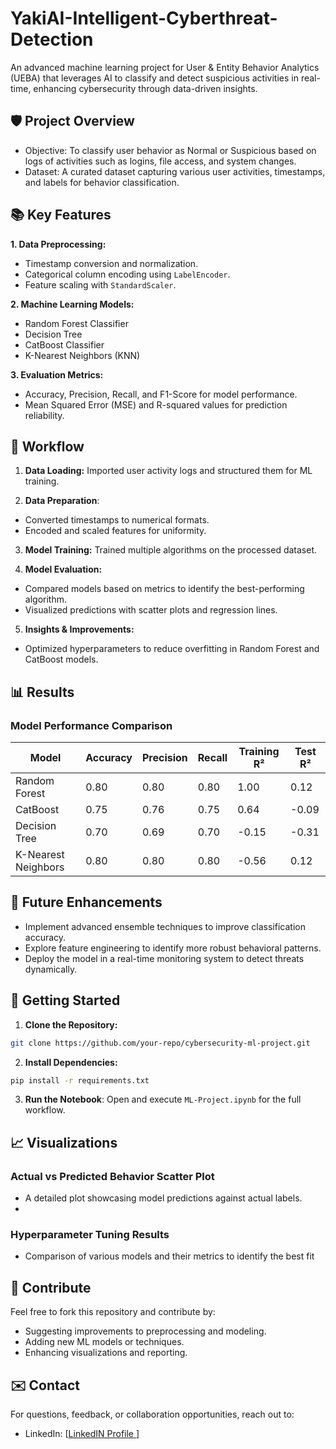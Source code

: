 # YakiAI-Intelligent-Cyberthreat-Detection
An advanced machine learning project for User &amp; Entity Behavior Analytics (UEBA) that leverages AI to classify and detect suspicious activities in real-time, enhancing cybersecurity through data-driven insights.

## 🛡️ Project Overview
- Objective: To classify user behavior as Normal or Suspicious based on logs of activities such as logins, file access, and system changes.
- Dataset: A curated dataset capturing various user activities, timestamps, and labels for behavior classification.

## 📚 Key Features

**1. Data Preprocessing:**

  - Timestamp conversion and normalization.
  - Categorical column encoding using `LabelEncoder`.
  - Feature scaling with `StandardScaler`.

**2. Machine Learning Models:**

  - Random Forest Classifier
  - Decision Tree
  - CatBoost Classifier
  - K-Nearest Neighbors (KNN)


**3. Evaluation Metrics:**

  - Accuracy, Precision, Recall, and F1-Score for model performance.
  - Mean Squared Error (MSE) and R-squared values for prediction reliability.

## 🚀 Workflow
1. **Data Loading:** Imported user activity logs and structured them for ML training.
   
2. **Data Preparation**:
  - Converted timestamps to numerical formats.
  - Encoded and scaled features for uniformity.
    
3. **Model Training:** Trained multiple algorithms on the processed dataset.
    
4. **Model Evaluation:**
  - Compared models based on metrics to identify the best-performing algorithm.
  - Visualized predictions with scatter plots and regression lines.
    
5. **Insights & Improvements:**
  - Optimized hyperparameters to reduce overfitting in Random Forest and CatBoost models.




## 📊 Results

### Model Performance Comparison
| Model                  | Accuracy | Precision | Recall | Training R² | Test R² |
|------------------------|----------|-----------|--------|-------------|---------|
| Random Forest          | 0.80     | 0.80      | 0.80   | 1.00        | 0.12    |
| CatBoost               | 0.75     | 0.76      | 0.75   | 0.64        | -0.09   |
| Decision Tree          | 0.70     | 0.69      | 0.70   | -0.15       | -0.31   |
| K-Nearest Neighbors    | 0.80     | 0.80      | 0.80   | -0.56       | 0.12    |

## 🔮 Future Enhancements
  - Implement advanced ensemble techniques to improve classification accuracy.
  - Explore feature engineering to identify more robust behavioral patterns.
  - Deploy the model in a real-time monitoring system to detect threats dynamically.

## 🔗 Getting Started
1. **Clone the Repository:**

```bash
git clone https://github.com/your-repo/cybersecurity-ml-project.git
```

2. **Install Dependencies:**

```bash
pip install -r requirements.txt
````

3. **Run the Notebook**: Open and execute `ML-Project.ipynb` for the full workflow.

## 📈 Visualizations

### Actual vs Predicted Behavior Scatter Plot
  - A detailed plot showcasing model predictions against actual labels.
  - 
### Hyperparameter Tuning Results
  - Comparison of various models and their metrics to identify the best fit

##  🤝 Contribute
Feel free to fork this repository and contribute by:

  - Suggesting improvements to preprocessing and modeling.
  - Adding new ML models or techniques.
  - Enhancing visualizations and reporting.

## ✉️ Contact

For questions, feedback, or collaboration opportunities, reach out to:
  
  - LinkedIn: [[LinkedIN Profile ](https://www.linkedin.com/in/sodunke-olasunkanmi/)]
